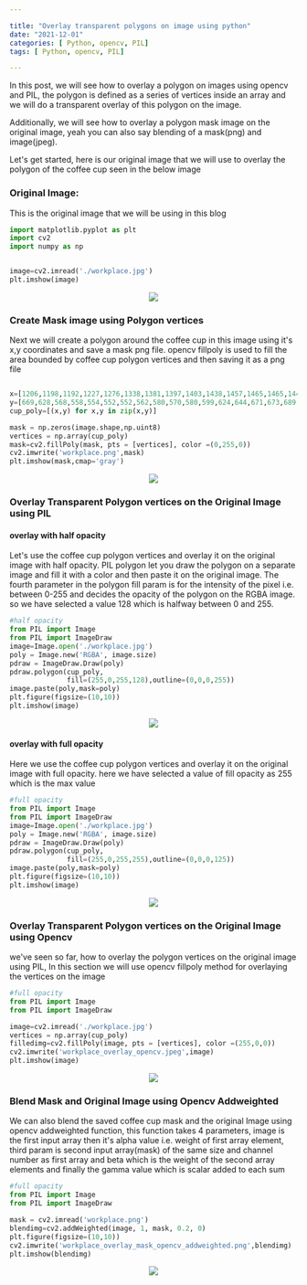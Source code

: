 ```yaml
---

title: "Overlay transparent polygons on image using python"
date: "2021-12-01"
categories: [ Python, opencv, PIL]
tags: [ Python, opencv, PIL]

---
```


In this post, we will see how to overlay a polygon on images using opencv and PIL, the polygon is defined as a series of vertices inside an array and we will do a transparent overlay of this polygon on the image. 

Additionally, we will see how to overlay a polygon mask image on the original image, yeah you can also say blending of a mask(png) and image(jpeg).


Let's get started, here is our original image that we will use to overlay the polygon of the coffee cup seen in the below image

### Original Image:
This is the original image that we will be using in this blog

```python
import matplotlib.pyplot as plt
import cv2
import numpy as np


image=cv2.imread('./workplace.jpg')
plt.imshow(image)
```
<p align="center">
  <img src="/images/2021/12/workplace.jpg">
</p>

### Create Mask image using Polygon vertices
Next we will create a polygon around the coffee cup in this image using it's x,y coordinates and save a mask png file. opencv fillpoly is used to fill the area bounded by coffee cup polygon vertices and then saving it as a png file

```python

x=[1206,1198,1192,1227,1276,1338,1381,1397,1403,1438,1457,1465,1465,1449,1420,1455,1471,1465,1432,1414,1418,1276,1194,1194,1150,1150,1177,1208]
y=[669,628,568,558,554,552,552,562,580,570,580,599,624,644,671,673,689,704,712,724,747,749,749,737,712,700,681,669]
cup_poly=[(x,y) for x,y in zip(x,y)]

mask = np.zeros(image.shape,np.uint8)
vertices = np.array(cup_poly)
mask=cv2.fillPoly(mask, pts = [vertices], color =(0,255,0))
cv2.imwrite('workplace.png',mask)
plt.imshow(mask,cmap='gray')
```
<p align="center">
  <img src="/images/2021/12/workplace.png">
</p>

### Overlay Transparent Polygon vertices on the Original Image using PIL

#### overlay with half opacity

Let's use the coffee cup polygon vertices and overlay it on the original image with half opacity. PIL polygon let you draw the polygon on a separate image and fill it with a color and then paste it on the original image. The fourth parameter in the polygon fill param is for the intensity of the pixel i.e. between 0-255 and decides the opacity of the polygon on the RGBA image. so we have selected a value 128 which is halfway between 0 and 255.

```python
#half opacity
from PIL import Image
from PIL import ImageDraw
image=Image.open('./workplace.jpg')
poly = Image.new('RGBA', image.size)
pdraw = ImageDraw.Draw(poly)
pdraw.polygon(cup_poly,
              fill=(255,0,255,128),outline=(0,0,0,255))
image.paste(poly,mask=poly)
plt.figure(figsize=(10,10))
plt.imshow(image)
```

<p align="center">
  <img src="/images/2021/12/workplace_overlay_pil_half_opacity.jpeg">
</p>

#### overlay with full opacity

Here we use the coffee cup polygon vertices and overlay it on the original image with full opacity. here we have selected a value of fill opacity as 255 which is the max value

```python
#full opacity
from PIL import Image
from PIL import ImageDraw
image=Image.open('./workplace.jpg')
poly = Image.new('RGBA', image.size)
pdraw = ImageDraw.Draw(poly)
pdraw.polygon(cup_poly,
              fill=(255,0,255,255),outline=(0,0,0,125))
image.paste(poly,mask=poly)
plt.figure(figsize=(10,10))
plt.imshow(image)
```

<p align="center">
  <img src="/images/2021/12/workplace_overlay_pil_full_opacity.jpeg">
</p>

### Overlay Transparent Polygon vertices on the Original Image using Opencv

we've seen so far, how to overlay the polygon vertices on the original image using PIL, In this section we will use opencv fillpoly method for overlaying the vertices on the image

```python
#full opacity
from PIL import Image
from PIL import ImageDraw

image=cv2.imread('./workplace.jpg')
vertices = np.array(cup_poly)
filledimg=cv2.fillPoly(image, pts = [vertices], color =(255,0,0))
cv2.imwrite('workplace_overlay_opencv.jpeg',image)
plt.imshow(image)
```
<p align="center">
  <img src="/images/2021/12/workplace_overlay_opencv.jpeg">
</p>

### Blend Mask and Original Image using Opencv Addweighted

We can also blend the saved coffee cup mask and the original Image using opencv addweighted function, this function takes 4 parameters, image is the first input array then it's alpha value i.e. weight of first array element, third param is second input array(mask) of the same size and channel number as first array and beta which is the weight of the second array elements and finally the gamma value which is scalar added to each sum

```python
#full opacity
from PIL import Image
from PIL import ImageDraw

mask = cv2.imread('workplace.png')
blendimg=cv2.addWeighted(image, 1, mask, 0.2, 0)
plt.figure(figsize=(10,10))
cv2.imwrite('workplace_overlay_mask_opencv_addweighted.png',blendimg)
plt.imshow(blendimg)
```
<p align="center">
  <img src="/images/2021/12/workplace_overlay_mask_opencv_addweighted.jpeg">
</p>



